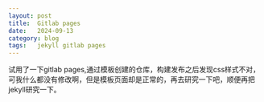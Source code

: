```yaml
---
layout: post
title:  Gitlab pages
date:   2024-09-13
category: blog
tags:   jekyll gitlab pages 
---
```


试用了一下gitlab pages,通过模板创建的仓库，构建发布之后发现css样式不对，可我什么都没有修改啊，但是模板页面却是正常的，再去研究一下吧，顺便再把jekyll研究一下。